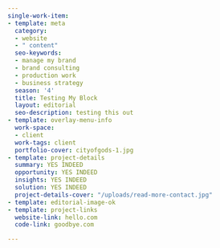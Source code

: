 ```yaml
---
single-work-item:
- template: meta
  category:
  - website
  - " content"
  seo-keywords:
  - manage my brand
  - brand consulting
  - production work
  - business strategy
  season: '4'
  title: Testing My Block
  layout: editorial
  seo-description: testing this out
- template: overlay-menu-info
  work-space:
  - client
  work-tags: client
  portfolio-cover: cityofgods-1.jpg
- template: project-details
  summary: YES INDEED
  opportunity: YES INDEED
  insights: YES INDEED
  solution: YES INDEED
  project-details-cover: "/uploads/read-more-contact.jpg"
- template: editorial-image-ok
- template: project-links
  website-link: hello.com
  code-link: goodbye.com

---
```


